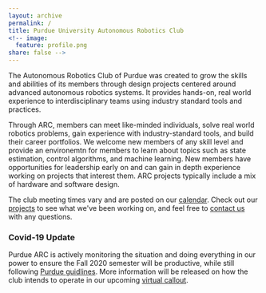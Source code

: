 ```yaml
---
layout: archive
permalink: /
title: Purdue University Autonomous Robotics Club
<!-- image:
  feature: profile.png
share: false -->
---
```


The Autonomous Robotics Club of Purdue was created to grow the skills and abilities of its members through design projects centered around advanced autonomous robotics systems. It provides hands-on, real world experience to interdisciplinary teams using industry standard tools and practices.

Through ARC, members can meet like-minded individuals, solve real world robotics problems, gain experience with industry-standard tools, and build their career portfolios. We welcome new members of any skill level and provide an environemtn for members to learn about topics such as state estimation, control algorithms, and machine learning. New members have opportunities for leadership early on and can gain in depth experience working on projects that interest them. ARC projects typically include a mix of hardware and software design.

The club meeting times vary and are posted on our [calendar]({{site.url}}/calendar/). Check out our [projects]({{site.url}}/projects/) to see what we've been working on, and feel free to [contact us]({{site.url}}/contact/) with any questions.

### Covid-19 Update

Purdue ARC is actively monitoring the situation and doing everything in our power to ensure the Fall 2020 semester will be productive, while still following [Purdue guidlines](https://protect.purdue.edu/). More information will be released on how the club intends to operate in our upcoming [virtual callout]({{site.url}}/news/f20_callout).
